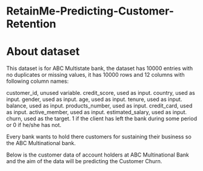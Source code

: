 # RetainMe-Predicting-Customer-Retention

# About dataset

This dataset is for ABC Multistate bank, the dataset has 10000 entries with no duplicates or missing values, it has 10000 rows and 12 columns with following column names:

customer_id, unused variable.
credit_score, used as input.
country, used as input.
gender, used as input.
age, used as input.
tenure, used as input.
balance, used as input.
products_number, used as input.
credit_card, used as input.
active_member, used as input.
estimated_salary, used as input.
churn, used as the target. 1 if the client has left the bank during some period or 0 if he/she has not.

Every bank wants to hold there customers for sustaining their business so the ABC Multinational bank.

Below is the customer data of account holders at ABC Multinational Bank and the aim of the data will be predicting the Customer Churn.



